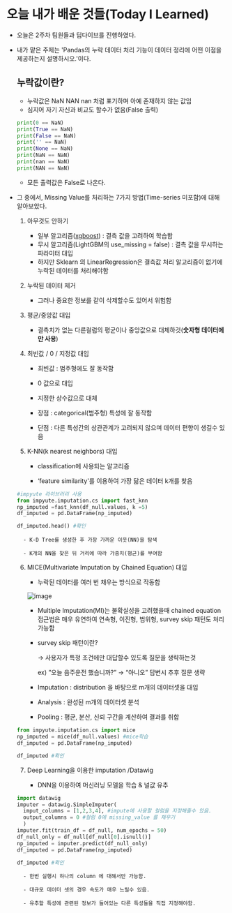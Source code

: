 # 오늘 내가 배운 것들(Today I Learned)

- 오늘은 2주차 팀원들과 딥다이브를 진행하였다.
- 내가 맡은 주제는 'Pandas의 누락 데이터 처리 기능이 데이터 정리에 어떤 이점을 제공하는지 설명하시오.'이다.
    ## 누락값이란?
    - 누락값은 NaN NAN nan 처럼 표기하며 아예 존재하지 않는 값임
    - 심지어 자기 자신과 비교도 할수가 없음(False 출력)
    ```python
    print(0 == NaN)
    print(True == NaN)
    print(False == NaN)
    print('' == NaN)
    print(None == NaN)
    print(NaN == NaN)
    print(nan == NaN)
    print(NAN == NaN)
    ```
    - 모든 출력값은 False로 나온다.

- 그 중에서, Missing Value를 처리하는 7가지 방법(Time-series 미포함)에 대해 알아보았다.
    1. 아무것도 안하기

        - 일부 알고리즘([xgboost](https://bommbom.tistory.com/entry/Boosting-%EC%95%8C%EA%B3%A0%EB%A6%AC%EC%A6%98-XGBoost-%ED%8A%B9%EC%A7%95-%EB%B0%8F-%EC%9E%A5%EB%8B%A8%EC%A0%90#XGBoost_%EB%9E%80?)) : 결측 값을 고려하여 학습함
        - 무시 알고리즘(LightGBM의 use_missing = false) : 결측 값을 무시하는 파라미터 대입
        - 하지만 Sklearn 의 LinearRegression은 결측값 처리 알고리즘이 없기에 누락된 데이터를 처리해야함


	2. 누락된 데이터 제거

        - 그러나 중요한 정보를 같이 삭제할수도 있어서 위험함

	3.  평균/중앙값 대입

        - 결측치가 없는 다른컬럼의 평균이나 중앙값으로 대체하것(**숫자형 데이터에만 사용**)


	4. 최빈값 / 0 / 지정값 대입

        - 최빈값 : 범주형에도 잘 동작함

        - 0 값으로 대입

        - 지정한 상수값으로 대체

        - 장점 : categorical(범주형) 특성에 잘 동작함

        - 단점 : 다른 특성간의 상관관계가 고려되지 않으며 데이터 편향이 생길수 있음

	5. K-NN(k nearest neighbors) 대입

        - classification에 사용되는 알고리즘

        - ‘feature similarity'를 이용하여 가장 닮은 데이터 k개를 찾음

    ```python
    #impyute 라이브러리 사용
    from impyute.imputation.cs import fast_knn
    np_imputed =fast_knn(df_null.values, k =5)
    df_imputed = pd.DataFrame(np_imputed)
    
    df_imputed.head() #확인
    ```


        - K-D Tree를 생성한 후 가장 가까운 이웃(NN)을 탐색  

        - K개의 NN을 찾은 뒤 거리에 따라 가중치(평균)를 부여함


	6.  MICE(Multivariate Imputation by Chained Equation) 대입

        - 누락된 데이터를 여러 번 채우는 방식으로 작동함

        ![image](https://res.craft.do/user/full/641ffdb9-6693-37da-6dbd-e78e1756c2de/doc/3c17d71c-25ef-2249-36c5-6ac2c9747d25/D5EBD83E-946A-49FD-B1CE-0BA89D5C6A80_2/lospEcA56yUZMBPD1ylRNKyGmQOTt5x0fEzleoyC0Fsz/Image.png)

        - Multiple Imputation(MI)는 불확실성을 고려했을때 chained equation 접근법은 매우 유연하여 연속형, 이진형, 범위형, survey skip 패턴도 처리가능함

        - survey skip 패턴이란?

            → 사용자가 특정 조건에만 대답할수 있도록 질문을 생략하는것 

            ex) ”오늘 음주운전 했습니까?” → “아니오” 답변시 추후 질문 생략

        - Imputation : distribution 을 바탕으로 m개의 데이터셋을 대입

        - Analysis : 완성된 m개의 데이터셋 분석

        - Pooling : 평균, 분산, 신뢰 구간을 계산하여 결과를 취합

    ```python
    from impyute.imputation.cs import mice
    np_imputed = mice(df_null.values) #mice학습
    df_imputed = pd.DataFrame(np_imputed)
    
    df_imputed #확인
    ```

    7. Deep Learning을 이용한 imputation /Datawig

        - DNN을 이용하여 머신러닝 모델을 학습 & 널값 유추

    ```python
    import datawig
    imputer = datawig.SimpleImputer(
      imput_columns = [1,2,3,4], #impute에 사용할 컬럼을 지정해줄수 있음.
      output_columns = 0 #컬럼 0에 missing_value 를 채우기
      )
    imputer.fit(train_df = df_null, num_epochs = 50)
    df_null_only = df_null[df_null[0].isnull()]
    np_imputed = imputer.predict(df_null_only)
    df_imputed = pd.DataFrame(np_imputed)
    
    df_imputed #확인
    ```

        - 한번 실행시 하나의 column 에 대해서만 가능함.

        - 대규모 데이터 셋의 경우 속도가 매우 느릴수 있음.

        - 유추할 특성에 관련된 정보가 들어있는 다른 특성들을 직접 지정해야함.
